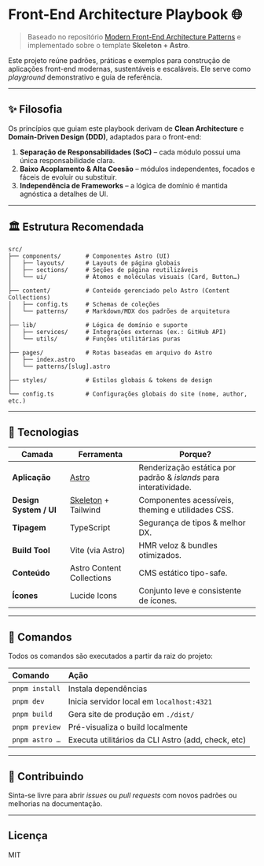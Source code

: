 # Front-End Architecture Playbook 🌐

> Baseado no repositório [Modern Front-End Architecture Patterns](https://github.com/tiagovilasboas/front-end-architecture) e implementado sobre o template **Skeleton + Astro**.

Este projeto reúne padrões, práticas e exemplos para construção de aplicações front-end modernas, sustentáveis e escaláveis. Ele serve como _playground_ demonstrativo e guia de referência.

---

## ✨ Filosofia

Os princípios que guiam este playbook derivam de **Clean Architecture** e **Domain-Driven Design (DDD)**, adaptados para o front-end:

1. **Separação de Responsabilidades (SoC)** – cada módulo possui uma única responsabilidade clara.
2. **Baixo Acoplamento & Alta Coesão** – módulos independentes, focados e fáceis de evoluir ou substituir.
3. **Independência de Frameworks** – a lógica de domínio é mantida agnóstica a detalhes de UI.

---

## 🏛️ Estrutura Recomendada

```text
src/
├── components/       # Componentes Astro (UI)
│   ├── layouts/      # Layouts de página globais
│   ├── sections/     # Seções de página reutilizáveis
│   └── ui/           # Átomos e moléculas visuais (Card, Button…)
│
├── content/          # Conteúdo gerenciado pelo Astro (Content Collections)
│   ├── config.ts     # Schemas de coleções
│   └── patterns/     # Markdown/MDX dos padrões de arquitetura
│
├── lib/              # Lógica de domínio e suporte
│   ├── services/     # Integrações externas (ex.: GitHub API)
│   └── utils/        # Funções utilitárias puras
│
├── pages/            # Rotas baseadas em arquivo do Astro
│   ├── index.astro
│   └── patterns/[slug].astro
│
├── styles/           # Estilos globais & tokens de design
│
└── config.ts         # Configurações globais do site (nome, author, etc.)
```

---

## 🚀 Tecnologias

| Camada | Ferramenta | Porque? |
| ------ | ---------- | ------- |
| **Aplicação** | [Astro](https://astro.build/) | Renderização estática por padrão & _islands_ para interatividade. |
| **Design System / UI** | [Skeleton](https://www.skeleton.dev/) + Tailwind | Componentes acessíveis, theming e utilidades CSS. |
| **Tipagem** | TypeScript | Segurança de tipos & melhor DX. |
| **Build Tool** | Vite (via Astro) | HMR veloz & bundles otimizados. |
| **Conteúdo** | Astro Content Collections | CMS estático tipo-safe. |
| **Ícones** | Lucide Icons | Conjunto leve e consistente de ícones. |

---

## 🧞 Comandos

Todos os comandos são executados a partir da raiz do projeto:

| Comando | Ação |
| :--- | :--- |
| `pnpm install` | Instala dependências |
| `pnpm dev` | Inicia servidor local em `localhost:4321` |
| `pnpm build` | Gera site de produção em `./dist/` |
| `pnpm preview` | Pré-visualiza o build localmente |
| `pnpm astro …` | Executa utilitários da CLI Astro (add, check, etc) |

---

## 🤝 Contribuindo

Sinta-se livre para abrir _issues_ ou _pull requests_ com novos padrões ou melhorias na documentação.

---

## Licença

MIT
